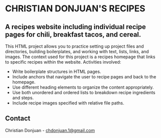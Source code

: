# **CHRISTIAN DONJUAN'S RECIPES**
## A recipes website including individual recipe pages for chili, breakfast tacos, and cereal.

This HTML project allows you to practice setting up project files and directories, building boilerplates, and working with text, lists, links, and images. The context used for this project is a recipes homepage that links to specific recipes within the website. Activities involved:
* Write boilerplate structures in HTML pages.
* Include anchors that navigate the user to recipe pages and back to the homepage.
* Use different heading elements to organize the content appropriately.
* Use both unordered and ordered lists to breakdown recipe ingredients and steps.
* Include recipe images specified with relative file paths.

## **Contact**
Christian Donjuan - chdonjuan.1@gmail.com